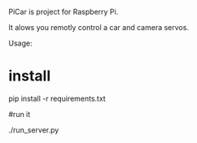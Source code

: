 PiCar is project for Raspberry Pi.

It alows you remotly control a car and camera servos.

Usage:

# install
pip install -r requirements.txt

#run it

./run_server.py

